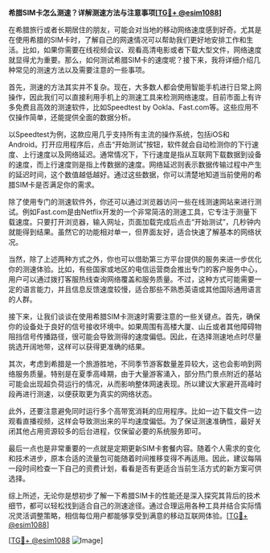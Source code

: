 **希腊SIM卡怎么测速？详解测速方法与注意事项[[TG💪+ @esim1088](https://t.me/s/esim1088)]**

在希腊旅行或者长期居住的朋友，可能会对当地的移动网络速度感到好奇。尤其是在使用希腊的SIM卡时，了解自己的网速情况可以帮助我们更好地安排工作和生活。比如，如果你需要在线视频会议、观看高清电影或者下载大型文件，网络速度就显得尤为重要。那么，如何测试希腊SIM卡的速度呢？接下来，我将详细介绍几种常见的测速方法以及需要注意的一些事项。

首先，测速的方法其实并不复杂。现在，大多数人都会使用智能手机进行日常上网操作，因此我们可以直接利用手机上的测速工具来检测网络速度。目前市面上有许多免费且高效的测速软件，比如Speedtest by Ookla、Fast.com等。这些应用不仅操作简单，还能提供全面的数据分析。

以Speedtest为例，这款应用几乎支持所有主流的操作系统，包括iOS和Android。打开应用程序后，点击“开始测试”按钮，软件就会自动检测你的下行速度、上行速度以及网络延迟。通常情况下，下行速度是指从互联网下载数据到设备的速度，而上行速度则是指上传数据的速度。网络延迟则表示数据传输过程中产生的延迟时间，这个数值越低越好。通过这些数据，你可以清楚地知道当前使用的希腊SIM卡是否满足你的需求。

除了使用专门的测速软件外，你还可以通过浏览器访问一些在线测速网站来进行测试。例如Fast.com是由Netflix开发的一个非常简洁的测速工具，它专注于测量下载速度。只要打开浏览器，输入网址，页面加载完成后点击“开始测试”，几秒钟内就能得到结果。虽然它的功能相对单一，但界面友好，适合快速了解基本的网络状况。

当然，除了上述两种方式之外，你也可以借助第三方平台提供的服务来进一步优化你的测速体验。比如，有些国家或地区的电信运营商会推出专门的客户服务中心，用户可以通过拨打客服热线查询网络覆盖和服务质量。不过，这种方式可能需要一定的语言能力，并且信息反馈速度较慢，适合那些不熟悉英语或其他国际通用语言的人群。

接下来，让我们谈谈在使用希腊SIM卡测速时需要注意的一些关键点。首先，确保你的设备处于良好的信号接收环境中。如果周围有高楼大厦、山丘或者其他障碍物阻挡信号传播路径，很可能会导致测得的速度偏低。因此，在选择测速地点时尽量挑选开阔地带，这样可以获得更准确的结果。

其次，考虑到希腊是一个旅游胜地，不同季节游客数量差异较大，这也会影响到网络服务质量。特别是在夏季高峰期，由于大量游客涌入，部分热门景点附近的基站可能会出现超负荷运行的情况，从而影响整体网速表现。所以建议大家避开高峰时段再进行测速，以便获取更为真实的网络状态。

此外，还要注意避免同时运行多个高带宽消耗的应用程序。比如一边下载文件一边观看直播视频，这样会导致测出来的平均速度偏低。为了保证测速准确性，最好关闭其他占用资源较多的后台进程，仅保留必要的系统服务即可。

最后一点也是非常重要的一点就是定期更新SIM卡套餐内容。随着个人需求的变化和技术进步，原本合适的流量包可能随着时间推移变得不再适用。因此，建议每隔一段时间检查一下自己的资费计划，看看是否有更适合当前生活方式的新方案可供选择。

综上所述，无论你是想初步了解一下希腊SIM卡的性能还是深入探究其背后的技术细节，都可以轻松找到适合自己的测速途径。通过合理运用各种工具并结合实际情况灵活调整策略，相信每位用户都能够享受到满意的移动互联网体验。[[TG💪+ @esim1088](https://t.me/s/esim1088)]

[[TG💪+ @esim1088](https://t.me/s/esim1088) ![Image](https://i.postimg.cc/4NQfJmqS/Snipaste-2025-05-13-00-14-12.png)]